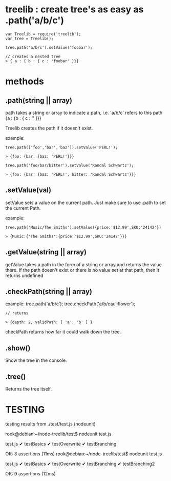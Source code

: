 treelib : create tree's as easy as .path('a/b/c')
=================================================

	var Treelib = require('treelib');
	var tree = Treelib();

	tree.path('a/b/c').setValue('foobar');

	// creates a nested tree
	> { a : { b : { c : 'foobar' }}}

methods
=======

.path(string || array) 
----------------------
path takes a string or array to indicate a path, i.e.
'a/b/c' refers to this path {a : {b : { c : '' }}}

Treelib creates the path if it doesn't exist.

example: 

	tree.path(['foo','bar','baz']).setValue('PERL!');

	> {foo: {bar: {baz: 'PERL!'}}}

	tree.path('foo/bar/bitter').setValue('Randal Schwartz');

	> {foo: {bar: {baz: 'PERL!', bitter: 'Randal Schwartz'}}}


.setValue(val)
--------------
setValue sets a value on the current path. Just make sure
to use .path to set the current Path.

example:
	
	tree.path('Music/The Smiths').setValue({price:'$12.99',SKU:'24142'})

	> {Music:{'The Smiths':{price:'$12.99',SKU:'24142'}}}

.getValue(string || array)
-----------
getValue takes a path in the form of a string or array and returns
the value there. If the path doesn't exist or there is no value set
at that path, then it returns undefined

.checkPath(string || array) 
---------------------------
example:
	tree.path('a/b/c');	
	tree.checkPath('a/b/cauliflower');
	
	// returns

	> {depth: 2, validPath: [ 'a', 'b' ] }

checkPath returns how far it could walk down the tree.

.show()
-------
Show the tree in the console.

.tree()
-------
Returns the tree itself.

TESTING
=======

testing results from ./test/test.js (nodeunit)

rook@debian:~/node-treelib/test$ nodeunit test.js 

test.js
✔ testBasics
✔ testOverwrite
✔ testBranching

OK: 8 assertions (11ms)
rook@debian:~/node-treelib/test$ nodeunit test.js 

test.js
✔ testBasics
✔ testOverwrite
✔ testBranching
✔ testBranching2

OK: 9 assertions (12ms)

